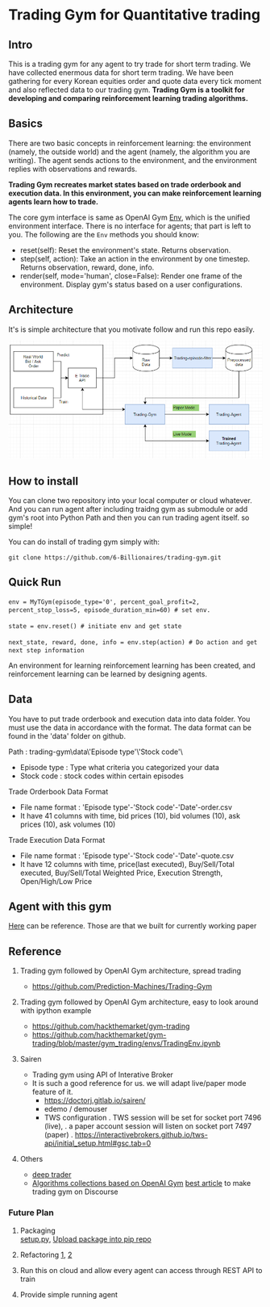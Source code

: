 
# Trading Gym for Quantitative trading

## Intro

This is a trading gym for any agent to try trade for short term trading. We have collected enermous data for short term trading. We have been gathering for every Korean equities order and quote data every tick moment and also reflected data to our trading gym. **Trading Gym is a toolkit for developing and comparing reinforcement learning trading algorithms.**



## Basics

There are two basic concepts in reinforcement learning: the environment (namely, the outside world) and the agent (namely, the algorithm you are writing). The agent sends actions to the environment, and the environment replies with observations and rewards.

 **Trading Gym recreates market states based on trade orderbook and execution data. In this environment, you can make reinforcement learning agents learn how to trade.**

The core gym interface is same as OpenAI Gym [Env](https://github.com/openai/gym/blob/master/gym/core.py), which is the unified environment interface. There is no interface for agents; that part is left to you. The following are the `Env` methods you should know:

- reset(self): Reset the environment's state. Returns observation.
- step(self, action): Take an action in the environment by one timestep. Returns observation, reward, done, info.
- render(self, mode='human', close=False): Render one frame of the environment. Display gym's status based on a user configurations.



## Architecture
It's is simple architecture that you motivate follow and run this repo easily.

![](/materials/architecture.png)


## How to install
You can clone two repository into your local computer or cloud whatever. And you can run agent after including traidng gym as submodule or add gym's root into Python Path and then you can run trading agent itself. so simple!



You can do install of trading gym simply with:

```
git clone https://github.com/6-Billionaires/trading-gym.git
```



## Quick Run

```
env = MyTGym(episode_type='0', percent_goal_profit=2, percent_stop_loss=5, episode_duration_min=60) # set env.

state = env.reset() # initiate env and get state

next_state, reward, done, info = env.step(action) # Do action and get next step information
```

An environment for learning reinforcement learning has been created, and reinforcement learning can be learned by designing agents.



## Data

You have to put trade orderbook and execution data into data folder. You must use the data in accordance with the format. The data format can be found in the 'data' folder on github.

Path : trading-gym\\data\\'Episode type'\\'Stock code'\\

- Episode type : Type what criteria you categorized your data
- Stock code : stock codes within certain episodes



Trade Orderbook Data Format

- File name format : 'Episode type'-'Stock code'-'Date'-order.csv
- It have 41 columns with time, bid prices (10), bid volumes (10), ask prices (10), ask volumes (10)



Trade Execution Data Format

- File name format : 'Episode type'-'Stock code'-'Date'-quote.csv
- It have 12 columns with time, price(last executed), Buy/Sell/Total executed, Buy/Sell/Total Weighted Price, Execution Strength, Open/High/Low Price





## Agent with this gym

[Here](https://github.com/6-Billionaires/trading-agent) can be reference. Those are that we built for currently working paper




## Reference

1. Trading gym followed by OpenAI Gym architecture, spread trading
    - https://github.com/Prediction-Machines/Trading-Gym
2. Trading gym followed by OpenAI Gym architecture, easy to look around with ipython example
    - https://github.com/hackthemarket/gym-trading
    - https://github.com/hackthemarket/gym-trading/blob/master/gym_trading/envs/TradingEnv.ipynb

3. Sairen
    - Trading gym using API of Interative Broker  
    - It is such a good reference for us. we will adapt live/paper mode feature of it.
        - https://doctorj.gitlab.io/sairen/
        - edemo / demouser
        * TWS configuration
            . TWS session will be set for socket port 7496 (live),
            . a paper account session will listen on socket port 7497 (paper)
            . https://interactivebrokers.github.io/tws-api/initial_setup.html#gsc.tab=0
4. Others
    - [deep trader](https://github.com/deependersingla/deep_trader)
    - [Algorithms collections based on OpenAI Gym](https://github.com/rll/rllab)
[best article](https://discuss.openai.com/t/gym-and-agent-for-algorithmic-stock-and-cryptocurrency-trading/519/23) to make trading gym on Discourse

### Future Plan
1. Packaging  
    [setup.py](https://www.digitalocean.com/community/tutorials/how-to-write-modules-in-python-3#accessing-modules-from-another-directory), [Upload package into pip repo ](https://stackoverflow.com/questions/15746675/how-to-write-a-python-module-package)
2. Refactoring
    [1](http://docs.python-guide.org/en/latest/writing/structure/), [2](https://jeffknupp.com/blog/2014/02/04/starting-a-python-project-the-right-way/)

3. Run this on cloud and allow every agent can access through REST API to train

4. Provide simple running agent